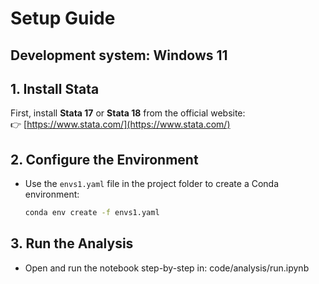 # Setup Guide

## Development system: Windows 11

## 1. Install Stata

First, install **Stata 17** or **Stata 18** from the official website:  
👉 [https://www.stata.com/](https://www.stata.com/)

## 2. Configure the Environment

- Use the `envs1.yaml` file in the project folder to create a Conda environment:
  ```bash
  conda env create -f envs1.yaml

## 3. Run the Analysis
- Open and run the notebook step-by-step in:
 code/analysis/run.ipynb
  
